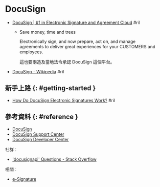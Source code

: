 # DocuSign

  - [DocuSign \| \#1 in Electronic Signature and Agreement Cloud](https://www.docusign.com/) #ril

      - Save money, time and trees

        Electronically sign, and now prepare, act on, and manage agreements to deliver great experiences for your CUSTOMERS and employees.

        這也要兩造及當地法令承認 DocuSign 這個平台。

  - [DocuSign \- Wikipedia](https://en.wikipedia.org/wiki/DocuSign) #ril

## 新手上路 {: #getting-started }

  - [How Do DocuSign Electronic Signatures Work?](https://www.docusign.com/products/electronic-signature/how-docusign-works) #ril

## 參考資料 {: #reference }

  - [DocuSign](https://www.docusign.com/)
  - [DocuSign Support Center](https://support.docusign.com/)
  - [DocuSign Developer Center](https://developers.docusign.com/)

社群：

  - ['docusignapi' Questions - Stack Overflow](https://stackoverflow.com/questions/tagged/docusignapi)

相關：

  - [e-Signature](esign.md)
